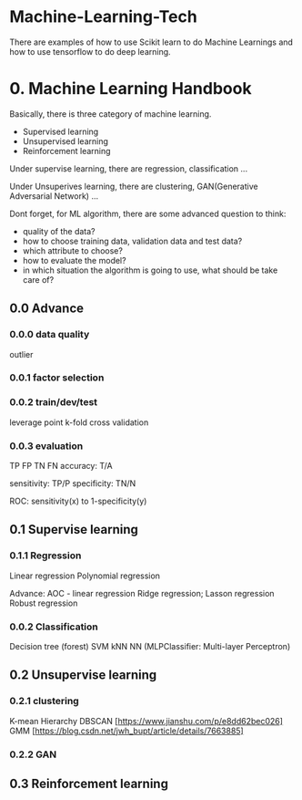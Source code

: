 # Machine-Learning-Tech
There are examples of how to use Scikit learn to do Machine Learnings and how to use tensorflow to do deep learning.


# 0. Machine Learning Handbook
Basically, there is three category of machine learning.

* Supervised learning
* Unsupervised learning
* Reinforcement learning

Under supervise learning, there are regression, classification ...

Under Unsuperives learning, there are clustering, GAN(Generative Adversarial Network) ...

Dont forget, for ML algorithm, there are some advanced question to think:

* quality of the data?
* how to choose training data, validation data and test data?
* which attribute to choose?
* how to evaluate the model?
* in which situation the algorithm is going to use, what should be take care of?

## 0.0 Advance

### 0.0.0 data quality
outlier

### 0.0.1 factor selection

### 0.0.2 train/dev/test
leverage point
k-fold cross validation

### 0.0.3 evaluation
TP FP TN FN
accuracy: T/A

sensitivity: TP/P
specificity: TN/N

ROC: sensitivity(x) to 1-specificity(y)



## 0.1 Supervise learning

### 0.1.1 Regression
Linear regression
Polynomial regression

Advance:
AOC - linear regression
Ridge regression; Lasson regression
Robust regression

### 0.0.2 Classification
Decision tree (forest)
SVM
kNN
NN (MLPClassifier: Multi-layer Perceptron)

## 0.2 Unsupervise learning

### 0.2.1 clustering
K-mean
Hierarchy
DBSCAN [https://www.jianshu.com/p/e8dd62bec026]
GMM [https://blog.csdn.net/jwh_bupt/article/details/7663885]

### 0.2.2 GAN

## 0.3 Reinforcement learning




 